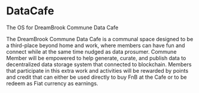 # DataCafe
The OS for DreamBrook Commune Data Cafe


The DreamBrook Commune Data Cafe is a communal space designed to be a third-place beyond home and work, where members can have fun and connect while at the same time nudged as data prosumer. 
Commune Member will be empowered to help generate, curate, and publish data to decentralized data storage system that connected to blockchain. Members that participate in this extra work and activities will be rewarded by points and credit that can either be used directly to buy FnB at the Cafe or to be redeem as Fiat currency as earnings. 


